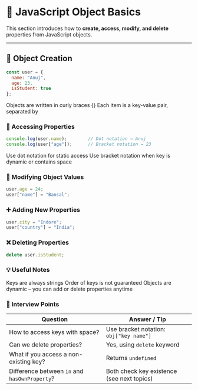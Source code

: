 # 📘 JavaScript Object Basics

This section introduces how to **create, access, modify, and delete** properties from JavaScript objects.

---

## 🔹 Object Creation

```js
const user = {
  name: "Anuj",
  age: 23,
  isStudent: true
};
```
Objects are written in curly braces {}
Each item is a key-value pair, separated by 

### 🔸 Accessing Properties
```js
console.log(user.name);        // Dot notation → Anuj
console.log(user["age"]);      // Bracket notation → 23
```
Use dot notation for static access
Use bracket notation when key is dynamic or contains space

### 🔧 Modifying Object Values
```js
user.age = 24;
user["name"] = "Bansal";
```

### ➕ Adding New Properties
```js
user.city = "Indore";
user["country"] = "India";
```

### ❌ Deleting Properties
```js
delete user.isStudent;

```

### 💡 Useful Notes
Keys are always strings
Order of keys is not guaranteed
Objects are dynamic – you can add or delete properties anytime

### 🧠 Interview Points
| Question                                      | Answer / Tip                               |
| --------------------------------------------- | ------------------------------------------ |
| How to access keys with space?                | Use bracket notation: `obj["key name"]`    |
| Can we delete properties?                     | Yes, using `delete` keyword                |
| What if you access a non-existing key?        | Returns `undefined`                        |
| Difference between `in` and `hasOwnProperty`? | Both check key existence (see next topics) |






